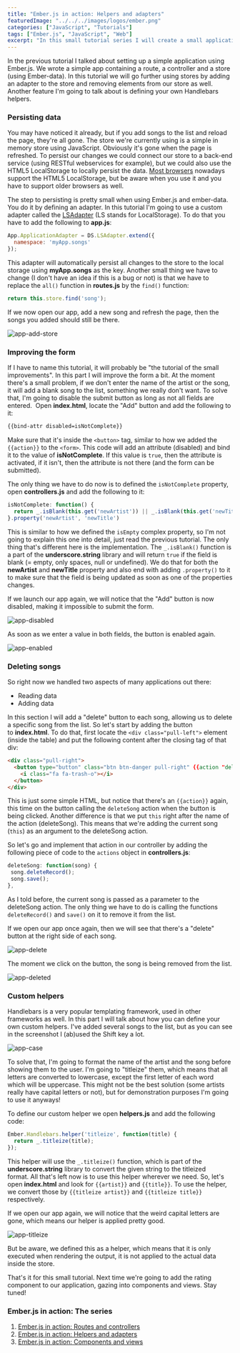 ```yaml
---
title: "Ember.js in action: Helpers and adapters"
featuredImage: "../../../images/logos/ember.png"
categories: ["JavaScript", "Tutorials"]
tags: ["Ember.js", "JavaScript", "Web"]
excerpt: "In this small tutorial series I will create a small application using Ember.js from scratch. Many aspects will be handled, easy for starters."
---
```


In the previous tutorial I talked about setting up a simple application using Ember.js. We wrote a simple app containing a route, a controller and a store (using Ember-data). In this tutorial we will go further using stores by adding an adapter to the store and removing elements from our store as well. Another feature I'm going to talk about is defining your own Handlebars helpers.

### Persisting data

You may have noticed it already, but if you add songs to the list and reload the page, they're all gone. The store we're currently using is a simple in memory store using JavaScript. Obviously it's gone when the page is refreshed. To persist our changes we could connect our store to a back-end service (using RESTful webservices for example), but we could also use the HTML5 LocalStorage to locally persist the data. [Most browsers](http://caniuse.com/#feat=namevalue-storage) nowadays support the HTML5 LocalStorage, but be aware when you use it and you have to support older browsers as well.

The step to persisting is pretty small when using Ember.js and ember-data. You do it by defining an adapter. In this tutorial I'm going to use a custom adapter called the [LSAdapter](https://github.com/rpflorence/ember-localstorage-adapter) (LS stands for LocalStorage). To do that you have to add the following to **app.js**:

```javascript
App.ApplicationAdapter = DS.LSAdapter.extend({
  namespace: 'myApp.songs'
});
```

This adapter will automatically persist all changes to the store to the local storage using **myApp.songs** as the key. Another small thing we have to change (I don't have an idea if this is a bug or not) is that we have to replace the `all()` function in **routes.js** by the `find()` function:

```javascript
return this.store.find('song');
```

If we now open our app, add a new song and refresh the page, then the songs you added should still be there.

![app-add-store](content/posts/2014/2014-04-17-ember-helpers-adapters/images/app-add-store.png)

### Improving the form

If I have to name this tutorial, it will probably be "the tutorial of the small improvements". In this part I will improve the form a bit. At the moment there's a small problem, if we don't enter the name of the artist or the song, it will add a blank song to the list, something we really don't want. To solve that, I'm going to disable the submit button as long as not all fields are entered.  Open **index.html**, locate the "Add" button and add the following to it:

```html
{{bind-attr disabled=isNotComplete}}
```

Make sure that it's inside the `<button>` tag, similar to how we added the `{{action}}` to the `<form>`. This code will add an attribute (disabled) and bind it to the value of **isNotComplete**. If this value is `true`, then the attribute is activated, if it isn't, then the attribute is not there (and the form can be submitted).

The only thing we have to do now is to defined the `isNotComplete` property, open **controllers.js** and add the following to it:

```javascript
isNotComplete: function() {
  return _.isBlank(this.get('newArtist')) || _.isBlank(this.get('newTitle'));
}.property('newArtist', 'newTitle')
```

This is similar to how we defined the `isEmpty` complex property, so I'm not going to explain this one into detail, just read the previous tutorial. The only thing that's different here is the implementation. The `_.isBlank()` function is a part of the **underscore.string** library and will return `true` if the field is blank (= empty, only spaces, null or undefined). We do that for both the **newArtist** and **newTitle** property and also end with adding `.property()` to it to make sure that the field is being updated as soon as one of the properties changes.

If we launch our app again, we will notice that the "Add" button is now disabled, making it impossible to submit the form.

![app-disabled](content/posts/2014/2014-04-17-ember-helpers-adapters/images/app-disabled.png)

As soon as we enter a value in both fields, the button is enabled again.

![app-enabled](content/posts/2014/2014-04-17-ember-helpers-adapters/images/app-enabled.png)

### Deleting songs

So right now we handled two aspects of many applications out there:

- Reading data
- Adding data

In this section I will add a "delete" button to each song, allowing us to delete a specific song from the list. So let's start by adding the button to **index.html**. To do that, first locate the `<div class="pull-left">` element (inside the table) and put the following content after the closing tag of that div:

```html
<div class="pull-right">
  <button type="button" class="btn btn-danger pull-right" {{action "deleteSong" this on="click"}}>
    <i class="fa fa-trash-o"></i>
  </button>
</div>
```

This is just some simple HTML, but notice that there's an `{{action}}` again, this time on the button calling the `deleteSong` action when the button is being clicked. Another difference is that we put `this` right after the name of the action (deleteSong). This means that we're adding the current song (`this`) as an argument to the deleteSong action.

So let's go and implement that action in our controller by adding the following piece of code to the `actions` object in **controllers.js**:

```javascript
deleteSong: function(song) {
 song.deleteRecord();
 song.save();
},
```

As I told before, the current song is passed as a parameter to the deleteSong action. The only thing we have to do is calling the functions `deleteRecord()` and `save()` on it to remove it from the list.

If we open our app once again, then we will see that there's a "delete" button at the right side of each song.

![app-delete](content/posts/2014/2014-04-17-ember-helpers-adapters/images/app-delete.png)

The moment we click on the button, the song is being removed from the list.

![app-deleted](content/posts/2014/2014-04-17-ember-helpers-adapters/images/app-deleted.png)

### Custom helpers

Handlebars is a very popular templating framework, used in other frameworks as well. In this part I will talk about how you can define your own custom helpers. I've added several songs to the list, but as you can see in the screenshot I (ab)used the Shift key a lot.

![app-case](content/posts/2014/2014-04-17-ember-helpers-adapters/images/app-case.png)

To solve that, I'm going to format the name of the artist and the song before showing them to the user. I'm going to "titleize" them, which means that all letters are converted to lowercase, except the first letter of each word which will be uppercase. This might not be the best solution (some artists really have capital letters or not), but for demonstration purposes I'm going to use it anyways!

To define our custom helper we open **helpers.js** and add the following code:

```javascript
Ember.Handlebars.helper('titleize', function(title) {
  return _.titleize(title);
});
```

This helper will use the `_.titleize()` function, which is part of the **underscore.string** library to convert the given string to the titleized format. All that's left now is to use this helper wherever we need. So, let's open **index.html** and look for `{{artist}}` and `{{title}}`. To use the helper, we convert those by `{{titleize artist}}` and `{{titleize title}}` respectively.

If we open our app again, we will notice that the weird capital letters are gone, which means our helper is applied pretty good.

![app-titleize](content/posts/2014/2014-04-17-ember-helpers-adapters/images/app-titleize.png)

But be aware, we defined this as a helper, which means that it is only executed when rendering the output, it is not applied to the actual data inside the store.

That's it for this small tutorial. Next time we're going to add the rating component to our application, gazing into components and views. Stay tuned!

### Ember.js in action: The series

1. [Ember.js in action: Routes and controllers](/ember-routes-controllers/ "Ember.js in action: Routes and controllers")
2. [Ember.js in action: Helpers and adapters](/ember-helpers-adapters/ "Ember.js in action: Helpers and adapters")
3. [Ember.js in action: Components and views](/ember-components-views/ "Ember.js in action: Components and views")
